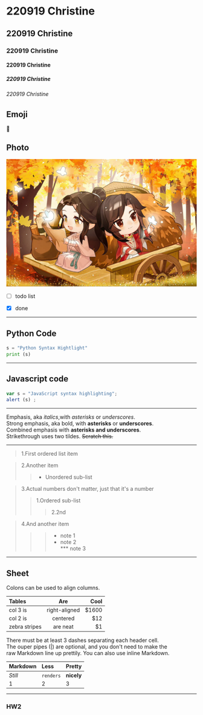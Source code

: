 
# 220919 Christine
## 220919 Christine
### 220919 Christine
#### 220919 Christine
##### 220919 Christine
###### 220919 Christine



## Emoji
🍊


## Photo
![1.jpeg](1.jpeg "1")


- [ ] todo list
- [x] done


---
## Python Code
```python
s = "Python Syntax Hightlight"
print (s)
```
---
## Javascript code
```javascript
var s = "JavaScript syntax highlighting";
alert (s) ;
```
---

Emphasis, aka *italics*,with *asterisks* or *underscores*.  
Strong emphasis, aka bold, with **asterisks** or **underscores**.  
Combined emphasis with **asterisks and underscores**.  
Strikethrough uses two tildes. ~~Scratch this.~~

---


>1.First ordered list item  


>2.Another item  
>> * Unordered sub-list   


>3.Actual numbers don't matter, just that it's a number  
>> 1.Ordered sub-list  
>>>  2.2nd  


>4.And another item
>>> * note 1  
>>> * note 2  
>>> *** note 3
 

---
## Sheet  

Colons can be used to align columns.  

| Tables   | Are  | Cool |
| :------- | :--: | ---: |
| col 3 is | right-aligned | $1600|
| col 2 is | centered | $12|
| zebra stripes | are neat | $1|  


There must be at least 3 dashes separating each header cell.  
The ouper pipes (|) are optional, and you don't need to make the  
raw Markdown line up prettily. You can also use inline Markdown.

| Markdown   | Less  | Pretty |
| :------- | :-- | :--- |
| *Still* | `renders` | **nicely** |
| 1 | 2 | 3|


---
### HW2




